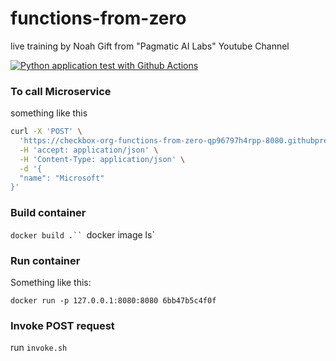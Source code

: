 # functions-from-zero
live training by Noah Gift from "Pagmatic AI Labs" Youtube Channel

[![Python application test with Github Actions](https://github.com/checkbox-org/functions-from-zero/actions/workflows/main.yml/badge.svg)](https://github.com/checkbox-org/functions-from-zero/actions/workflows/main.yml)


### To call Microservice

something like this
```bash
curl -X 'POST' \
  'https://checkbox-org-functions-from-zero-qp96797h4rpp-8080.githubpreview.dev/wiki' \
  -H 'accept: application/json' \
  -H 'Content-Type: application/json' \
  -d '{
  "name": "Microsoft"
}'
```


### Build container
`docker build .``
`docker image ls`

### Run container
Something like this:

`docker run -p 127.0.0.1:8080:8080 6bb47b5c4f0f`

### Invoke POST request

run `invoke.sh`
